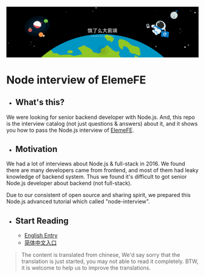 ![ElemeFE-background](assets/ElemeFE-background.png)

# Node interview of ElemeFE

* ## What's this?

We were looking for senior backend developer with Node.js. And, this repo is the interview catalog (not just questions & answers) about it, and it shows you how to pass the Node.js interview of [ElemeFE](https://github.com/ElemeFE/).

* ## Motivation

We had a lot of interviews about Node.js & full-stack in 2016. We found there are many developers came from frontend, and most of them had leaky knowledge of backend system. Thus we found it's difficult to got senior Node.js developer about backend (not full-stack).

Due to our consistent of open source and sharing spirit, we prepared this Node.js advanced tutorial which called "node-interview".

* ## Start Reading
  * [English Entry](sections/en-us/)
  * [简体中文入口](sections/zh-cn/)

> The content is translated from chinese, We'd say sorry that the translation is just started, you may not able to read it completely. BTW, it is welcome to help us to improve the translations.


